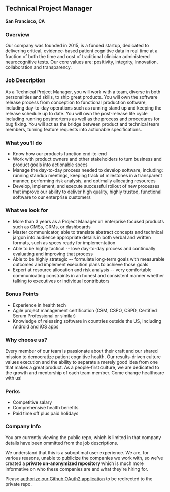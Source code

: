 ## Technical Project Manager
#### San Francisco, CA

### Overview
Our company was founded in 2015, is a funded startup, dedicated to delivering critical, evidence-based patient cognitive data in real time at a fraction of both the time and cost of traditional clinician administered neurocognitive tests. Our core values are: positivity, integrity, innovation, collaboration and transparency.

### Job Description
As a Technical Project Manager, you will work with a team, diverse in both personalities and skills, to ship great products. You will own the software release process from conception to functional production software, including day-to-day operations such as running stand up and keeping the release schedule up to date. You will own the post-release life cycle including running postmortems as well as the process and procedures for bug fixing. You will act as the bridge between product and technical team members, turning feature requests into actionable specifications.

### What you'll do
+ Know how our products function end-to-end
+ Work with product owners and other stakeholders to turn business and product goals into actionable specs
+ Manage the day-to-day process needed to develop software, including: running standup meetings, keeping track of milestones in a transparent manner, performing risk analysis, and optimally allocating resources
+ Develop, implement, and execute successful rollout of new processes that improve our ability to deliver high quality, highly trusted, functional software to our enterprise customers

### What we look for
+ More than 3 years as a Project Manager on enterprise focused products such as CMSs, CRMs, or dashboards
+ Master communicator, able to translate abstract concepts and technical jargon into audience appropriate details in both verbal and written formats, such as specs ready for implementation
+ Able to be highly tactical -- love day-to-day process and continually evaluating and improving that process
+ Able to be highly strategic -- formulate long-term goals with measurable outcomes and implement execution plans to achieve those goals
+ Expert at resource allocation and risk analysis -- very comfortable communicating constraints in an honest and consistent manner whether talking to executives or individual contributors

### Bonus Points
+ Experience in health tech
+ Agile project management certification (CSM, CSPO, CSPD, Certified Scrum Professional or similar) 
+ Knowledge of releasing software in countries outside the US, including Android and iOS apps

### Why choose us?
Every member of our team is passionate about their craft and our shared mission to democratize patient cognitive health. Our results-driven culture values execution and the ability to separate a merely good idea from one that makes a great product. As a people-first culture, we are dedicated to the growth and mentorship of each team member. Come change healthcare with us!

### Perks
+ Competitive salary
+ Comprehensive health benefits
+ Paid time off plus paid holidays


### Company Info
You are currently viewing the public repo, which is limited in that company details have been ommitted from the job descriptions.  
    
We understand that this is a suboptimal user experience.  We are, for various reasons, unable to publicize the companies we work with, so we've
created a **private un-anonymized repository** which is much more informative on who these companies are and what they're hiring for.  
    
Please [authorize our Github OAuth2 application](https://letsrockit.co/users/auth/github?job_id=u2f2b25pea-technical-project-manager) to be redirected to the private repo.
